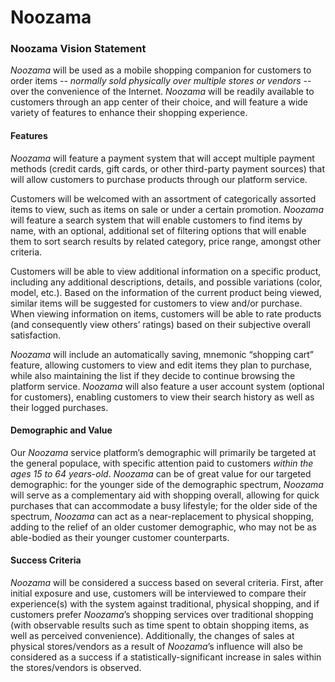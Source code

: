 # Noozama


### Noozama Vision Statement
*Noozama* will be used as a mobile shopping companion for customers to order items -- *normally sold physically over multiple stores or vendors* -- over the convenience of the Internet. *Noozama* will be readily available to customers through an app center of their choice, and will feature a wide variety of features to enhance their shopping experience. 

#### Features
*Noozama* will feature a payment system that will accept multiple payment methods (credit cards, gift cards, or other third-party payment sources) that will allow customers to purchase products through our platform service.

Customers will be welcomed with an assortment of categorically assorted items to view, such as items on sale or under a certain promotion. *Noozama* will feature a search system that will enable customers to find items by name, with an optional, additional set of filtering options that will enable them to sort search results by related category, price range, amongst other criteria. 

Customers will be able to view additional information on a specific product, including any additional descriptions, details, and possible variations (color, model, etc.). Based on the information of the current product being viewed, similar items will be suggested for customers to view and/or purchase. When viewing information on items, customers will be able to rate products (and consequently view others’ ratings) based on their subjective overall satisfaction. 

*Noozama* will include an automatically saving, mnemonic “shopping cart” feature, allowing customers to view and edit items they plan to purchase, while also maintaining the list if they decide to continue browsing the platform service. *Noozama* will also feature a user account system (optional for customers), enabling customers to view their search history as well as their logged purchases. 

#### Demographic and Value
Our *Noozama* service platform’s demographic will primarily be targeted at the general populace, with specific attention paid to  customers *within the ages 15 to 64 years-old*. *Noozama* can be of great value for our targeted demographic: for the younger side of the demographic spectrum, *Noozama* will serve as a complementary aid with shopping overall, allowing for quick purchases that can accommodate a busy lifestyle; for the older side of the spectrum, *Noozama* can act as a near-replacement to physical shopping, adding to the relief of an older customer demographic, who may not be as able-bodied as their younger customer counterparts.

#### Success Criteria
*Noozama* will be considered a success based on several criteria. First, after initial exposure and use, customers will be interviewed to compare their experience(s) with the system against traditional, physical shopping, and if customers prefer *Noozama*’s shopping services over traditional shopping (with observable results such as time spent to obtain shopping items, as well as perceived convenience). Additionally, the changes of sales at physical stores/vendors as a result of *Noozama*’s influence will also be considered as a success if a statistically-significant increase in sales within the stores/vendors is observed.

